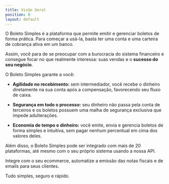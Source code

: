 ```yaml
---
title: Visão Geral
position: 0
layout: default
---
```


O Boleto Simples é a plataforma que permite emitir e gerenciar boletos de forma prática. Para começar a usá-la, basta ter uma conta e uma carteira de cobrança ativa em um banco. 

Assim, você para de se preocupar com a burocracia do sistema financeiro e consegue focar no que realmente interessa: suas vendas e o **sucesso do seu negócio**.

O Boleto Simples garante a você:

* **Agilidade no recebimento:** sem intermediador, você recebe o dinheiro diretamente na sua conta após a compensação, favorecendo seu fluxo de caixa.

* **Segurança em todo o processo:** seu dinheiro não passa pela conta de terceiros e os boletos possuem uma malha de segurança exclusiva que impede adulterações.

* **Economia de tempo e dinheiro:** você emite, envia e gerencia boletos de forma simples e intuitiva, sem pagar nenhum percentual em cima dos valores deles.

Além disso, o Boleto Simples pode ser integrado com mais de 20 plataformas, até mesmo com o seu próprio sistema usando a nossa API. 

Integre com o seu ecommerce, automatize a emissão das notas fiscais e de emails para seus clientes.

Tudo simples, seguro e rápido.